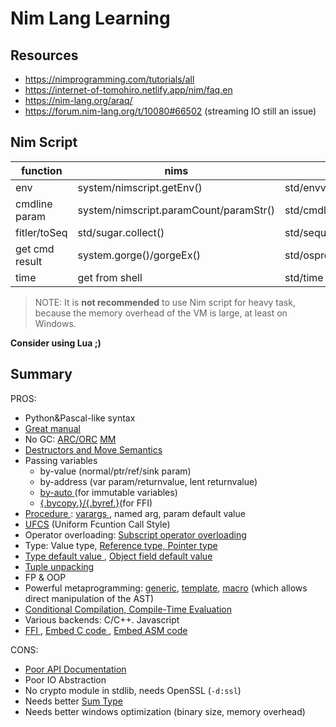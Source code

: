 # Nim Lang Learning

## Resources

- https://nimprogramming.com/tutorials/all
- https://internet-of-tomohiro.netlify.app/nim/faq.en
- https://nim-lang.org/araq/
- https://forum.nim-lang.org/t/10080#66502 (streaming IO still an issue)

## Nim Script

| function       | nims                                   | nim                               |
|----------------|----------------------------------------|-----------------------------------|
| env            | system/nimscript.getEnv()              | std/envvar.getEnv()               |
| cmdline param  | system/nimscript.paramCount/paramStr() | std/cmdline.paramCount/paramStr() |
| fitler/toSeq   | std/sugar.collect()                    | std/sequtils                      |
| get cmd result | system.gorge()/gorgeEx()               | std/osproc                        |
| time           | get from shell                         | std/time                          |

> NOTE:
It is **not recommended** to use Nim script for heavy task, because the memory overhead of the VM is large, at least on Windows.

__Consider using Lua ;)__

## Summary

PROS:
- Python&Pascal-like syntax
- [Great manual](https://nim-lang.org/docs/manual.html)
- No GC: [ARC/ORC](https://nim-lang.org/blog/2020/10/15/introduction-to-arc-orc-in-nim.html) [MM](https://nim-lang.github.io/Nim/mm.html)
- [Destructors and Move Semantics](https://nim-lang.org/docs/destructors.html)
- Passing variables 
    - by-value (normal/ptr/ref/sink param)
    - by-address (var param/returnvalue, lent returnvalue)
    - [ by-auto ](https://forum.nim-lang.org/t/9663#63579) (for immutable variables)
    - [ {.bycopy.}/{.byref.}](https://nim-lang.org/docs/manual.html#foreign-function-interface-bycopy-pragma)(for FFI)
- [ Procedure ](https://nim-lang.org/docs/manual.html#procedures): [ varargs ](https://nim-lang.org/docs/manual.html#types-varargs), named arg, param default value
- [UFCS](https://nim-lang.github.io/Nim/manual.html#procedures-method-call-syntax) (Uniform Fcuntion Call Style)
- Operator overloading: [Subscript operator overloading](https://nim-lang.github.io/Nim/manual.html#procedures-overloading-of-the-subscript-operator)
- Type: Value type, [ Reference type, Pointer type ](https://nim-lang.org/docs/manual.html#types-reference-and-pointer-types)
- [ Type default value ](https://nim-lang.org/docs/manual.html#statements-and-expressions-var-statement), [ Object field default value ](https://nim-lang.org/docs/manual.html#types-default-values-for-object-fields)
- [ Tuple unpacking ](https://nim-lang.org/docs/manual.html#statements-and-expressions-tuple-unpacking)
- FP & OOP
- Powerful metaprogramming: [generic](https://nim-lang.github.io/Nim/manual.html#generics), [template](https://nim-lang.github.io/Nim/manual.html#templates), [macro](https://nim-lang.org/docs/macros.html#the-ast-in-nim) (which allows direct manipulation of the AST)
- [ Conditional Compilation, Compile-Time Evaluation ](https://nim-lang.org/docs/nimc.html#compiler-usage-compileminustime-symbols)
- Various backends: C/C++. Javascript
- [ FFI ](https://nim-lang.org/docs/manual.html#foreign-function-interface-importc-pragma), [ Embed C code ](https://nim-lang.org/docs/manual.html#implementation-specific-pragmas-emit-pragma), [ Embed ASM code ](https://nim-lang.org/docs/manual.html#statements-and-expressions-assembler-statement)

CONS:
- [ Poor API Documentation ](https://nim-lang.org/docs/lib.html)
- Poor IO Abstraction
- No crypto module in stdlib, needs OpenSSL (`-d:ssl`)
- Needs better [Sum Type](https://github.com/nim-lang/RFCs/issues/548)
- Needs better windows optimization (binary size, memory overhead)
